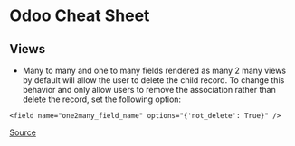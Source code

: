 # Odoo Cheat Sheet

## Views

- Many to many and one to many fields rendered as many 2 many views by default will allow the user to delete the child record. To change this behavior and only allow users to remove the association rather than delete the record, set the following option:

```
<field name="one2many_field_name" options="{'not_delete': True}" />
```

[Source](http://stackoverflow.com/a/43414801)
